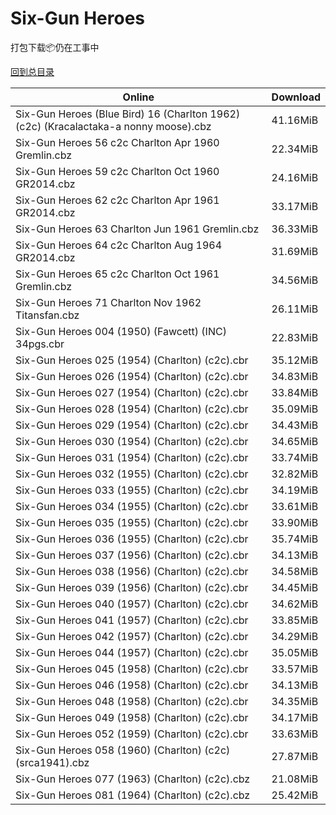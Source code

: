 # Six-Gun Heroes

打包下载📦仍在工事中

[回到总目录](/Catalogs.md)







Online | Download
--- | ---
Six-Gun Heroes (Blue Bird) 16 (Charlton 1962) (c2c) (Kracalactaka-a nonny moose).cbz | 41.16MiB
Six-Gun Heroes 56 c2c Charlton Apr 1960 Gremlin.cbz | 22.34MiB
Six-Gun Heroes 59 c2c Charlton Oct 1960 GR2014.cbz | 24.16MiB
Six-Gun Heroes 62 c2c Charlton Apr 1961 GR2014.cbz | 33.17MiB
Six-Gun Heroes 63 Charlton Jun 1961 Gremlin.cbz | 36.33MiB
Six-Gun Heroes 64 c2c Charlton Aug 1964 GR2014.cbz | 31.69MiB
Six-Gun Heroes 65 c2c Charlton Oct 1961 Gremlin.cbz | 34.56MiB
Six-Gun Heroes 71 Charlton Nov 1962 Titansfan.cbz | 26.11MiB
Six-Gun Heroes 004 (1950) (Fawcett) (INC) 34pgs.cbr | 22.83MiB
Six-Gun Heroes 025 (1954) (Charlton) (c2c).cbr | 35.12MiB
Six-Gun Heroes 026 (1954) (Charlton) (c2c).cbr | 34.83MiB
Six-Gun Heroes 027 (1954) (Charlton) (c2c).cbr | 33.84MiB
Six-Gun Heroes 028 (1954) (Charlton) (c2c).cbr | 35.09MiB
Six-Gun Heroes 029 (1954) (Charlton) (c2c).cbr | 34.43MiB
Six-Gun Heroes 030 (1954) (Charlton) (c2c).cbr | 34.65MiB
Six-Gun Heroes 031 (1954) (Charlton) (c2c).cbr | 33.74MiB
Six-Gun Heroes 032 (1955) (Charlton) (c2c).cbr | 32.82MiB
Six-Gun Heroes 033 (1955) (Charlton) (c2c).cbr | 34.19MiB
Six-Gun Heroes 034 (1955) (Charlton) (c2c).cbr | 33.61MiB
Six-Gun Heroes 035 (1955) (Charlton) (c2c).cbr | 33.90MiB
Six-Gun Heroes 036 (1955) (Charlton) (c2c).cbr | 35.74MiB
Six-Gun Heroes 037 (1956) (Charlton) (c2c).cbr | 34.13MiB
Six-Gun Heroes 038 (1956) (Charlton) (c2c).cbr | 34.58MiB
Six-Gun Heroes 039 (1956) (Charlton) (c2c).cbr | 34.45MiB
Six-Gun Heroes 040 (1957) (Charlton) (c2c).cbr | 34.62MiB
Six-Gun Heroes 041 (1957) (Charlton) (c2c).cbr | 33.85MiB
Six-Gun Heroes 042 (1957) (Charlton) (c2c).cbr | 34.29MiB
Six-Gun Heroes 044 (1957) (Charlton) (c2c).cbr | 35.05MiB
Six-Gun Heroes 045 (1958) (Charlton) (c2c).cbr | 33.57MiB
Six-Gun Heroes 046 (1958) (Charlton) (c2c).cbr | 34.13MiB
Six-Gun Heroes 048 (1958) (Charlton) (c2c).cbr | 34.35MiB
Six-Gun Heroes 049 (1958) (Charlton) (c2c).cbr | 34.17MiB
Six-Gun Heroes 052 (1959) (Charlton) (c2c).cbr | 33.63MiB
Six-Gun Heroes 058 (1960) (Charlton) (c2c) (srca1941).cbz | 27.87MiB
Six-Gun Heroes 077 (1963) (Charlton) (c2c).cbz | 21.08MiB
Six-Gun Heroes 081 (1964) (Charlton) (c2c).cbz | 25.42MiB
